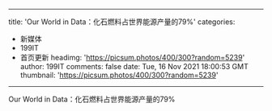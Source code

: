 
---
title: 'Our World in Data：化石燃料占世界能源产量的79%'
categories: 
 - 新媒体
 - 199IT
 - 首页更新
headimg: 'https://picsum.photos/400/300?random=5239'
author: 199IT
comments: false
date: Tue, 16 Nov 2021 18:00:53 GMT
thumbnail: 'https://picsum.photos/400/300?random=5239'
---

<div>   
Our World in Data：化石燃料占世界能源产量的79%  
</div>
            